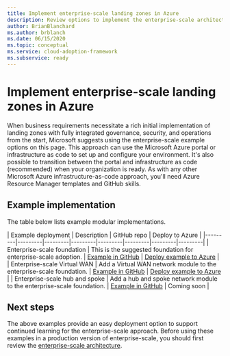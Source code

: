 ```yaml
---
title: Implement enterprise-scale landing zones in Azure
description: Review options to implement the enterprise-scale architecture.
author: BrianBlanchard
ms.author: brblanch
ms.date: 06/15/2020
ms.topic: conceptual
ms.service: cloud-adoption-framework
ms.subservice: ready
---
```


# Implement enterprise-scale landing zones in Azure

When business requirements necessitate a rich initial implementation of landing zones with fully integrated governance, security, and operations from the start, Microsoft suggests using the enterprise-scale example options on this page. This approach can use the Microsoft Azure portal or infrastructure as code to set up and configure your environment. It's also possible to transition between the portal and infrastructure as code (recommended) when your organization is ready. As with any other Microsoft Azure infrastructure-as-code approach, you'll need Azure Resource Manager templates and GitHub skills.

## Example implementation

The table below lists example modular implementations.

| Example deployment  | Description  | GitHub repo | Deploy to Azure |
|---------|---------|---------|---------|---------|---------|---------|---------|
| Enterprise-scale foundation | This is the suggested foundation for enterprise-scale adoption. | [Example in GitHub](https://github.com/Azure/Enterprise-Scale/blob/main/docs/reference/wingtip/README.md) | [Deploy example to Azure](https://ms.portal.azure.com/?feature.customportal=false#create/Microsoft.Template/uri/https%3A%2F%2Fraw.githubusercontent.com%2FAzure%2FAzOps%2Fmain%2Ftemplate%2Fux-foundation.json) |
| Enterprise-scale Virtual WAN | Add a Virtual WAN network module to the enterprise-scale foundation. | [Example in GitHub](https://github.com/Azure/Enterprise-Scale/blob/main/docs/reference/contoso/Readme.md) | [Deploy example to Azure](https://ms.portal.azure.com/?feature.customportal=false#create/Microsoft.Template/uri/https%3A%2F%2Fraw.githubusercontent.com%2FAzure%2FAzOps%2Fmain%2Ftemplate%2Fux-vwan.json) |
| Enterprise-scale hub and spoke | Add a hub and spoke network module to the enterprise-scale foundation. | [Example in GitHub](https://github.com/Azure/Enterprise-Scale/blob/main/docs/reference/adventureworks/README.md) | <!-- [Deploy example to Azure](https://portal.azure.com/#create/Microsoft.Template/uri/https%3A%2F%2Fraw.githubusercontent.com%2Fkrnese%2FAzureDeploy%2Fmaint%2FARM%2Fdeployments%2Fe2e.json) --> Coming soon |

## Next steps

The above examples provide an easy deployment option to support continued learning for the enterprise-scale approach. Before using these examples in a production version of enterprise-scale, you should first review the [enterprise-scale architecture](./architecture.md).
